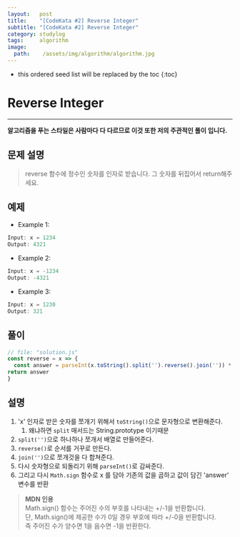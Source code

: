 ```yaml
---
layout:   post
title:    "[CodeKata #2] Reverse Integer"
subtitle: "[CodeKata #2] Reverse Integer"
category: studylog
tags:     algorithm
image:
  path:    /assets/img/algorithm/algorithm.jpg
---
```




<!--more-->
* this ordered seed list will be replaced by the toc
{:toc}  


# Reverse Integer  
---  
__알고리즘을 푸는 스타일은 사람마다 다 다르므로 이것 또한 저의 주관적인 풀이 입니다.__  

## 문제 설명  
>reverse 함수에 정수인 숫자를 인자로 받습니다. 그 숫자를 뒤집어서 return해주세요.  

## 예제  

* Example 1:
```js
Input: x = 1234
Output: 4321
```

* Example 2:
```js
Input: x = -1234
Output: -4321
```

* Example 3:
```js
Input: x = 1230
Output: 321
```  

## 풀이  

```js
// file: "solution.js"
const reverse = x => {
  const answer = parseInt(x.toString().split('').reverse().join('')) * Math.sign(x)
return answer
}
```  

## 설명  

1. 'x' 인자로 받은 숫자를 쪼개기 위해서 `toString()`으로 문자형으로 변환해준다.  
   1. 왜냐하면 `split` 매서드는 String.prototype 이기때문
2. `split('')`으로 하나하나 쪼개서 배열로 만들어준다.  
3. `reverse()`로 순서를 거꾸로 만든다.  
4. `join('')`으로 쪼개것을 다 합쳐준다.  
5. 다시 숫자형으로 되돌리기 위해 `parseInt()`로 감싸준다.  
6. 그리고 다시 `Math.sign` 함수로 x 를 담아 기존의 값을 곱하고 값이 담긴 'answer' 변수를 반환 

> __MDN 인용__  
> Math.sign() 함수는 주어진 수의 부호를 나타내는 +/-1을 반환합니다.  
> 단, Math.sign()에 제공한 수가 0일 경우 부호에 따라 +/-0을 반환합니다.  
> 즉 주어진 수가 양수면 1을 음수면 -1을 반환한다.
